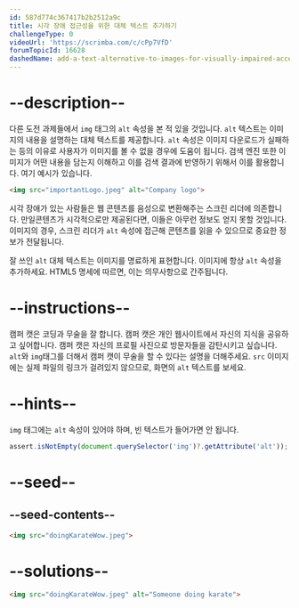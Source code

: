 ```yaml
---
id: 587d774c367417b2b2512a9c
title: 시각 장애 접근성을 위한 대체 텍스트 추가하기
challengeType: 0
videoUrl: 'https://scrimba.com/c/cPp7VfD'
forumTopicId: 16628
dashedName: add-a-text-alternative-to-images-for-visually-impaired-accessibility
---
```


# --description--

다른 도전 과제들에서 `img` 태그의 `alt` 속성을 본 적 있을 것입니다. `alt` 텍스트는 이미지의 내용을 설명하는 대체 텍스트를 제공합니다. `alt` 속성은 이미지 다운로드가 실패하는 등의 이유로 사용자가 이미지를 볼 수 없을 경우에 도움이 됩니다. 검색 엔진 또한 이미지가 어떤 내용을 담는지 이해하고 이를 검색 결과에 반영하기 위해서 이를 활용합니다. 여기 예시가 있습니다.

```html
<img src="importantLogo.jpeg" alt="Company logo">
```

시각 장애가 있는 사람들은 웹 콘텐츠를 음성으로 변환해주는 스크린 리더에 의존합니다. 만일콘텐츠가 시각적으로만 제공된다면, 이들은 아무런 정보도 얻지 못할 것입니다. 이미지의 경우, 스크린 리더가 `alt` 속성에 접근해 콘텐츠를 읽을 수 있으므로 중요한 정보가 전달됩니다.

잘 쓰인 `alt` 대체 텍스트는 이미지를 명료하게 표현합니다. 이미지에 항상 `alt` 속성을 추가하세요. HTML5 명세에 따르면, 이는 의무사항으로 간주됩니다.

# --instructions--

캠퍼 캣은 코딩과 무술을 잘 합니다. 캠퍼 캣은 개인 웹사이트에서 자신의 지식을 공유하고 싶어합니다. 캠퍼 캣은 자신의 프로필 사진으로 방문자들을 감탄시키고 싶습니다. `alt`와 `img`태그를 더해서 캠퍼 캣이 무술을 할 수 있다는 설명을 더해주세요. `src` 이미지에는 실제 파일의 링크가 걸려있지 않으므로, 화면의 `alt` 텍스트를 보세요.

# --hints--

`img` 태그에는 `alt` 속성이 있어야 하며, 빈 텍스트가 들어가면 안 됩니다.

```js
assert.isNotEmpty(document.querySelector('img')?.getAttribute('alt'));
```

# --seed--

## --seed-contents--

```html
<img src="doingKarateWow.jpeg">
```

# --solutions--

```html
<img src="doingKarateWow.jpeg" alt="Someone doing karate">
```
